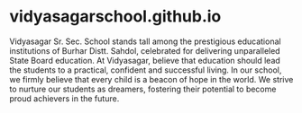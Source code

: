 # vidyasagarschool.github.io
 Vidyasagar Sr. Sec. School stands tall among the prestigious educational institutions of Burhar Distt. Sahdol, celebrated for delivering unparalleled State Board education. At Vidyasagar, believe that education should lead the students to a practical, confident and successful living. In our school, we firmly believe that every child is a beacon of hope in the world. We strive to nurture our students as dreamers, fostering their potential to become proud achievers in the future.
